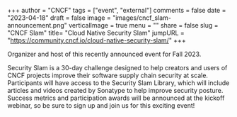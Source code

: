+++
author = "CNCF"
tags = ["event", "external"]
comments = false
date = "2023-04-18"
draft = false
image = "images/cncf_slam-announcement.png"
verticalImage = true
menu = ""
share = false
slug = "CNCF Slam"
title= "Cloud Native Security Slam"
jumpURL = "https://community.cncf.io/cloud-native-security-slam/"
+++

Organizer and host of this recently announced event for Fall 2023. 

Security Slam is a 30-day challenge designed to help creators and users of CNCF projects improve their software supply chain security at scale. Participants will have access to the Security Slam Library, which will include articles and videos created by Sonatype to help improve security posture. Success metrics and participation awards will be announced at the kickoff webinar, so be sure to sign up and join us for this exciting event!